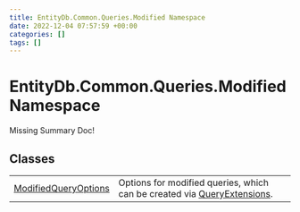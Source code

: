 ```yaml
---
title: EntityDb.Common.Queries.Modified Namespace
date: 2022-12-04 07:57:59 +00:00
categories: []
tags: []
---
```


# EntityDb.Common.Queries.Modified Namespace
Missing Summary Doc!
## Classes
<table><tr><td><a href='dotnet/entitydb.common.queries.modified.modifiedqueryoptions'>ModifiedQueryOptions</a></td><td>
Options for modified queries, which can be created via <a href='dotnet/entitydb.common.extensions.queryextensions'>QueryExtensions</a>.
</td></tr></table>
